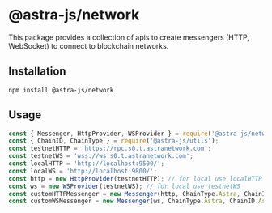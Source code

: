 # @astra-js/network

This package provides a collection of apis to create messengers (HTTP, WebSocket) to connect to blockchain networks.

## Installation

```
npm install @astra-js/network
```

## Usage

```javascript
const { Messenger, HttpProvider, WSProvider } = require('@astra-js/network');
const { ChainID, ChainType } = require('@astra-js/utils');
const testnetHTTP = 'https://rpc.s0.t.astranetwork.com';
const testnetWS = 'wss://ws.s0.t.astranetwork.com';
const localHTTP = 'http://localhost:9500/';
const localWS = 'http://localhost:9800/';
const http = new HttpProvider(testnetHTTP); // for local use localHTTP
const ws = new WSProvider(testnetWS); // for local use testnetWS
const customHTTPMessenger = new Messenger(http, ChainType.Astra, ChainID.AstraTestnet); // for local ChainID.AstraLocal
const customWSMessenger = new Messenger(ws, ChainType.Astra, ChainID.AstraTestnet); // for local ChainID.AstraLocal
```